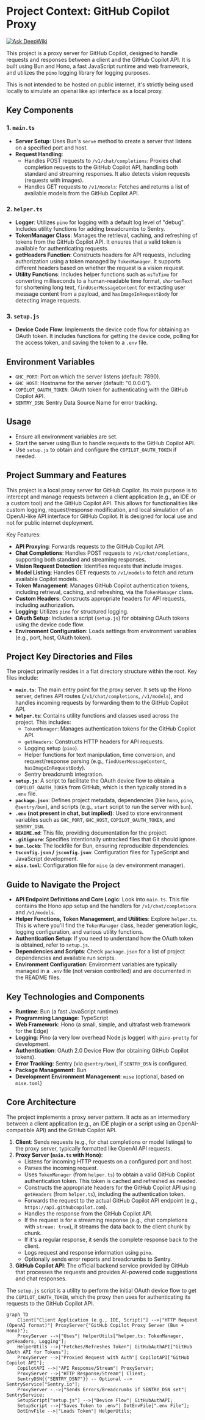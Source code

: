 # Project Context: GitHub Copilot Proxy

[![Ask DeepWiki](https://deepwiki.com/badge.svg)](https://deepwiki.com/dcai/github-copilot-proxy)

This project is a proxy server for GitHub Copilot, designed to handle requests and responses between a client and the GitHub Copilot API. It is built using Bun and Hono, a fast JavaScript runtime and web framework, and utilizes the `pino` logging library for logging purposes.

This is not intended to be hosted on public internet, it's strictly being used locally to simulate an openai like api interface as a local proxy.

## Key Components

### 1. `main.ts`

- **Server Setup**: Uses Bun's `serve` method to create a server that listens on a specified port and host.
- **Request Handling**:
  - Handles POST requests to `/v1/chat/completions`: Proxies chat completion requests to the GitHub Copilot API, handling both standard and streaming responses. It also detects vision requests (requests with images).
  - Handles GET requests to `/v1/models`: Fetches and returns a list of available models from the GitHub Copilot API.

### 2. `helper.ts`

- **Logger**: Utilizes `pino` for logging with a default log level of "debug". Includes utility functions for adding breadcrumbs to Sentry.
- **TokenManager Class**: Manages the retrieval, caching, and refreshing of tokens from the GitHub Copilot API. It ensures that a valid token is available for authenticating requests.
- **getHeaders Function**: Constructs headers for API requests, including authorization using a token managed by `TokenManager`. It supports different headers based on whether the request is a vision request.
- **Utility Functions**: Includes helper functions such as `msToTime` for converting milliseconds to a human-readable time format, `shortenText` for shortening long text, `findUserMessageContent` for extracting user message content from a payload, and `hasImageInRequestBody` for detecting image requests.

### 3. `setup.js`

- **Device Code Flow**: Implements the device code flow for obtaining an OAuth token. It includes functions for getting the device code, polling for the access token, and saving the token to a `.env` file.

## Environment Variables

- `GHC_PORT`: Port on which the server listens (default: 7890).
- `GHC_HOST`: Hostname for the server (default: "0.0.0.0").
- `COPILOT_OAUTH_TOKEN`: OAuth token for authenticating with the GitHub Copilot API.
- `SENTRY_DSN`: Sentry Data Source Name for error tracking.

## Usage

- Ensure all environment variables are set.
- Start the server using Bun to handle requests to the GitHub Copilot API.
- Use `setup.js` to obtain and configure the `COPILOT_OAUTH_TOKEN` if needed.

## Project Summary and Features

This project is a local proxy server for GitHub Copilot. Its main purpose is to intercept and manage requests between a client application (e.g., an IDE or a custom tool) and the GitHub Copilot API. This allows for functionalities like custom logging, request/response modification, and local simulation of an OpenAI-like API interface for GitHub Copilot. It is designed for local use and not for public internet deployment.

Key Features:

- **API Proxying**: Forwards requests to the GitHub Copilot API.
- **Chat Completions**: Handles POST requests to `/v1/chat/completions`, supporting both standard and streaming responses.
- **Vision Request Detection**: Identifies requests that include images.
- **Model Listing**: Handles GET requests to `/v1/models` to fetch and return available Copilot models.
- **Token Management**: Manages GitHub Copilot authentication tokens, including retrieval, caching, and refreshing, via the `TokenManager` class.
- **Custom Headers**: Constructs appropriate headers for API requests, including authorization.
- **Logging**: Utilizes `pino` for structured logging.
- **OAuth Setup**: Includes a script (`setup.js`) for obtaining OAuth tokens using the device code flow.
- **Environment Configuration**: Loads settings from environment variables (e.g., port, host, OAuth token).

## Project Key Directories and Files

The project primarily resides in a flat directory structure within the root. Key files include:

- **`main.ts`**: The main entry point for the proxy server. It sets up the Hono server, defines API routes (`/v1/chat/completions`, `/v1/models`), and handles incoming requests by forwarding them to the GitHub Copilot API.
- **`helper.ts`**: Contains utility functions and classes used across the project. This includes:
  - `TokenManager`: Manages authentication tokens for the GitHub Copilot API.
  - `getHeaders`: Constructs HTTP headers for API requests.
  - Logging setup (`pino`).
  - Helper functions for text manipulation, time conversion, and request/response parsing (e.g., `findUserMessageContent`, `hasImageInRequestBody`).
  - Sentry breadcrumb integration.
- **`setup.js`**: A script to facilitate the OAuth device flow to obtain a `COPILOT_OAUTH_TOKEN` from GitHub, which is then typically stored in a `.env` file.
- **`package.json`**: Defines project metadata, dependencies (like `hono`, `pino`, `@sentry/bun`), and scripts (e.g., `start` script to run the server with `bun`).
- **`.env` (not present in chat, but implied)**: Used to store environment variables such as `GHC_PORT`, `GHC_HOST`, `COPILOT_OAUTH_TOKEN`, and `SENTRY_DSN`.
- **`README.md`**: This file, providing documentation for the project.
- **`.gitignore`**: Specifies intentionally untracked files that Git should ignore.
- **`bun.lockb`**: The lockfile for Bun, ensuring reproducible dependencies.
- **`tsconfig.json` / `jsconfig.json`**: Configuration files for TypeScript and JavaScript development.
- **`mise.toml`**: Configuration file for `mise` (a dev environment manager).

## Guide to Navigate the Project

- **API Endpoint Definitions and Core Logic**: Look into `main.ts`. This file contains the Hono app setup and the handlers for `/v1/chat/completions` and `/v1/models`.
- **Helper Functions, Token Management, and Utilities**: Explore `helper.ts`. This is where you'll find the `TokenManager` class, header generation logic, logging configuration, and various utility functions.
- **Authentication Setup**: If you need to understand how the OAuth token is obtained, refer to `setup.js`.
- **Dependencies and Scripts**: Check `package.json` for a list of project dependencies and available run scripts.
- **Environment Configuration**: Environment variables are typically managed in a `.env` file (not version controlled) and are documented in the README files.

## Key Technologies and Components

- **Runtime**: Bun (a fast JavaScript runtime)
- **Programming Language**: TypeScript
- **Web Framework**: Hono (a small, simple, and ultrafast web framework for the Edge)
- **Logging**: Pino (a very low overhead Node.js logger) with `pino-pretty` for development.
- **Authentication**: OAuth 2.0 Device Flow (for obtaining GitHub Copilot tokens).
- **Error Tracking**: Sentry (via `@sentry/bun`), if `SENTRY_DSN` is configured.
- **Package Management**: Bun
- **Development Environment Management**: `mise` (optional, based on `mise.toml`)

## Core Architecture

The project implements a proxy server pattern. It acts as an intermediary between a client application (e.g., an IDE plugin or a script using an OpenAI-compatible API) and the GitHub Copilot API.

1.  **Client**: Sends requests (e.g., for chat completions or model listings) to the proxy server, typically formatted like OpenAI API requests.
2.  **Proxy Server (`main.ts` with Hono)**:
    - Listens for incoming HTTP requests on a configured port and host.
    - Parses the incoming request.
    - Uses `TokenManager` (from `helper.ts`) to obtain a valid GitHub Copilot authentication token. This token is cached and refreshed as needed.
    - Constructs the appropriate headers for the GitHub Copilot API using `getHeaders` (from `helper.ts`), including the authentication token.
    - Forwards the request to the actual GitHub Copilot API endpoint (e.g., `https://api.githubcopilot.com`).
    - Handles the response from the GitHub Copilot API.
    - If the request is for a streaming response (e.g., chat completions with `stream: true`), it streams the data back to the client chunk by chunk.
    - If it's a regular response, it sends the complete response back to the client.
    - Logs request and response information using `pino`.
    - Optionally sends error reports and breadcrumbs to Sentry.
3.  **GitHub Copilot API**: The official backend service provided by GitHub that processes the requests and provides AI-powered code suggestions and chat responses.

The `setup.js` script is a utility to perform the initial OAuth device flow to get the `COPILOT_OAUTH_TOKEN`, which the proxy then uses for authenticating its requests to the GitHub Copilot API.

```mermaid
graph TD
    Client["Client Application (e.g., IDE, Script)"] -->|"HTTP Request (OpenAI format)"| ProxyServer{"GitHub Copilot Proxy Server (Bun + Hono)"};
    ProxyServer -->|"Uses"| HelperUtils["helper.ts: TokenManager, getHeaders, Logging"];
    HelperUtils -->|"Fetches/Refreshes Token"| GitHubAuthAPI["GitHub OAuth API for Tokens"];
    ProxyServer -->|"Proxied Request with Auth"| CopilotAPI["GitHub Copilot API"];
    CopilotAPI -->|"API Response/Stream"| ProxyServer;
    ProxyServer -->|"HTTP Response/Stream"| Client;
    SentryDSN{{"SENTRY_DSN?"}} -- Optional --> SentryService["Sentry.io"];
    ProxyServer -.->|"Sends Errors/Breadcrumbs if SENTRY_DSN set"| SentryService;
    SetupScript["setup.js"] -->|"Device Flow"| GitHubAuthAPI;
    SetupScript -->|"Saves Token to .env"| DotEnvFile[".env File"];
    DotEnvFile -->|"Loads Token"| HelperUtils;
```
